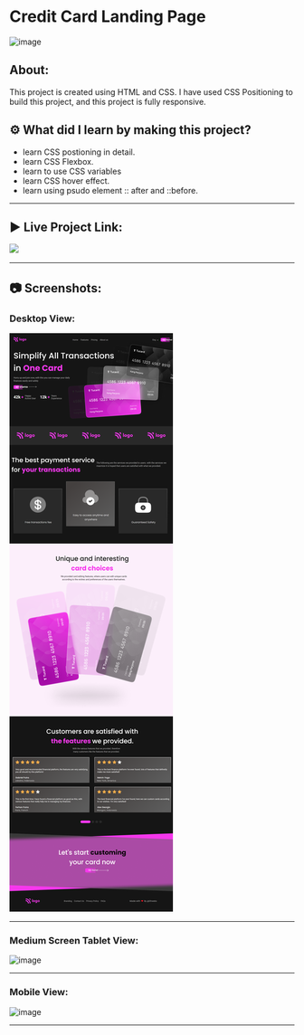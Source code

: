 
# Credit Card Landing Page

![image](https://img.shields.io/badge/HTML-CSS-orange)


## About:

This project is created using HTML and CSS. I have used CSS Positioning to build this project, and this project is fully responsive. 

## ⚙️ What did I learn by making this project?

-   learn CSS postioning in detail.
-   learn CSS Flexbox. 
-   learn to use CSS variables
-   learn CSS hover effect.
-   learn using psudo element :: after and ::before.

<hr>

## ▶️ Live Project Link:
[<img src= "https://img.shields.io/badge/PROJCET LINK-1DA55F?style=for-the-badge&logo=&logoColor=white" />](https://credit-cards-landing-page-shweta.netlify.app/)

<hr>

## 📷 Screenshots:

### Desktop View:

![image](https://github.com/shweta-dabhole/FrontEnd-Full-Sites/blob/main/Credit-Card-Landing-Page/Output/credit-card-page.png)

<hr>

### Medium Screen Tablet View:

![image]()

<hr>

### Mobile View:

![image]()

<hr>


